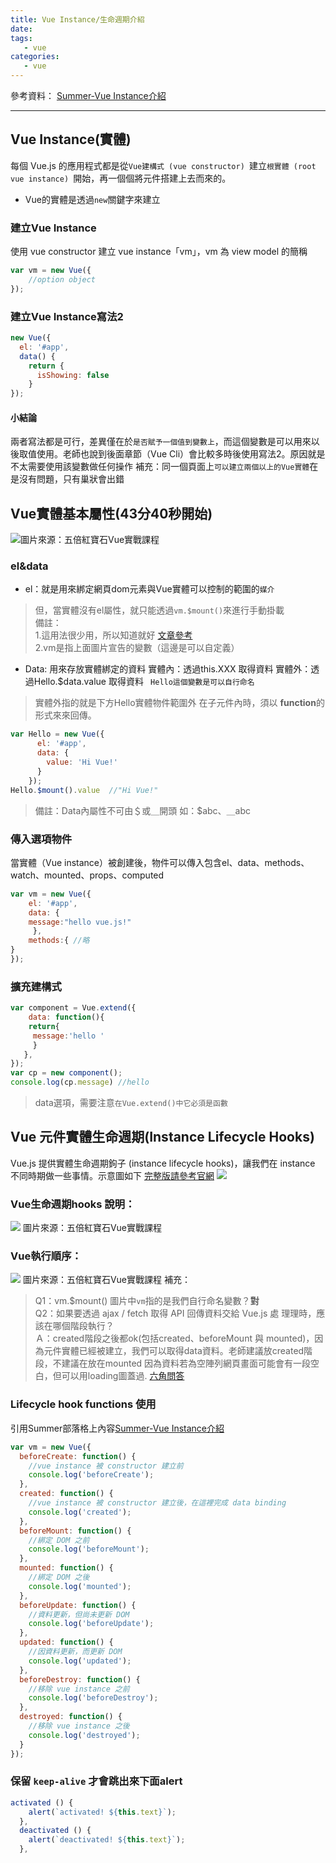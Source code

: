 ```yaml
---
title: Vue Instance/生命週期介紹
date: 
tags:
   - vue 
categories:
   - vue
---
```



參考資料：
[Summer-Vue Instance介紹](https://cythilya.github.io/2017/04/11/vue-instance/)
- - - -
## Vue Instance(實體)
每個 Vue.js 的應用程式都是從`Vue建構式 (vue constructor) `建立`根實體 (root vue instance) `開始，再一個個將元件搭建上去而來的。
* Vue的實體是透過`new`關鍵字來建立

<!-- more -->

### 建立Vue Instance
使用 vue constructor 建立 vue instance「vm」，vm 為 view model 的簡稱
```javascript
var vm = new Vue({
    //option object
});
```
### 建立Vue Instance寫法2
```javascript
new Vue({
  el: '#app',
  data() {
    return {
      isShowing: false 
    }
});
```
#### 小結論
兩者寫法都是可行，差異僅在於`是否賦予一個值到變數上`，而這個變數是可以用來以後取值使用。老師也說到後面章節（Vue Cli）會比較多時後使用寫法2。原因就是不太需要使用該變數做任何操作
補充：同一個頁面上`可以建立兩個以上的Vue實體`在是沒有問題，只有巢狀會出錯

## Vue實體基本屬性(43分40秒開始)
![](https://i.imgur.com/EEJQMXF.png)圖片來源：五倍紅寶石Vue實戰課程
### el&data
* el：就是用來綁定網頁dom元素與Vue實體可以控制的範圍的`媒介`
> 但，當實體沒有el屬性，就只能透過`vm.$mount()`來進行手動掛載  
> 備註：  
> 1.這用法很少用，所以知道就好 [文章參考](https://kknews.cc/code/eykopbz.html)  
> 2.vm是指上面圖片宣告的變數（這邊是可以自定義）  
* Data: 用來存放實體綁定的資料
實體內：透過this.XXX 取得資料
實體外：透過Hello.$data.value 取得資料  ` Hello這個變數是可以自行命名`
>實體外指的就是下方Hello實體物件範圍外
在子元件內時，須以 **function**的形式來來回傳。 
```javascript
var Hello = new Vue({
      el: '#app',
      data: {
        value: 'Hi Vue!'
      }
    });
Hello.$mount().value  //"Hi Vue!"
```
> 備註：Data內屬性不可由＄或＿開頭 如：$abc、＿abc  

### 傳入選項物件
當實體（Vue instance）被創建後，物件可以傳入包含el、data、methods、watch、mounted、props、computed
```javascript
var vm = new Vue({
    el: '#app',
    data: {
    message:"hello vue.js!"
     },
    methods:{ //略    
}
});

```
### 擴充建構式
```javascript
var component = Vue.extend({
    data: function(){
    return{ 
     message:'hello '
     }
   },
});
var cp = new component();
console.log(cp.message) //hello
```
> data選項，需要注意`在Vue.extend()中它必須是函數`  

## Vue 元件實體生命週期(Instance Lifecycle Hooks)
Vue.js 提供實體生命週期鉤子 (instance lifecycle hooks)，讓我們在 instance 不同時期做一些事情。示意圖如下 [完整版請參考官網](https://cn.vuejs.org/v2/guide/instance.html#%E7%94%9F%E5%91%BD%E5%91%A8%E6%9C%9F%E5%9B%BE%E7%A4%BA)
![](https://i.imgur.com/7PMY4RZ.png)
### Vue生命週期hooks 說明：
![](https://i.imgur.com/bYvFdBi.png)
圖片來源：五倍紅寶石Vue實戰課程
### Vue執行順序：
![](https://i.imgur.com/XoDkgjK.png)
圖片來源：五倍紅寶石Vue實戰課程
補充：
> Q1：vm.$mount() 圖片中`vm`指的是我們自行命名變數？**對**  
> Q2：如果要透過 ajax / fetch 取得 API 回傳資料交給 Vue.js 處 理理時，應該在哪個階段執⾏？  
> Ａ：created階段之後都ok(包括created、beforeMount 與 mounted)，因為元件實體已經被建立，我們可以取得data資料。老師建議放created階段，不建議在放在mounted 因為資料若為空陣列網頁畫面可能會有一段空白，但可以用loading圖蓋過. [六角問答](https://www.udemy.com/vue-hexschool/learn/lecture/10271478#questions/7853862)  

###  Lifecycle hook functions 使用
引用Summer部落格上內容[Summer-Vue Instance介紹](https://cythilya.github.io/2017/04/11/vue-instance/)
```javascript
var vm = new Vue({
  beforeCreate: function() {
    //vue instance 被 constructor 建立前
    console.log('beforeCreate');
  },
  created: function() {
    //vue instance 被 constructor 建立後，在這裡完成 data binding
    console.log('created');
  },
  beforeMount: function() {
    //綁定 DOM 之前
    console.log('beforeMount');
  },
  mounted: function() {
    //綁定 DOM 之後
    console.log('mounted');
  },
  beforeUpdate: function() {
    //資料更新，但尚未更新 DOM
    console.log('beforeUpdate');
  },
  updated: function() {
    //因資料更新，而更新 DOM
    console.log('updated');
  },
  beforeDestroy: function() {
    //移除 vue instance 之前
    console.log('beforeDestroy');
  },
  destroyed: function() {
    //移除 vue instance 之後
    console.log('destroyed');
  }
});

```

### 保留 `keep-alive` 才會跳出來下面alert
```javascript
activated () {
    alert(`activated! ${this.text}`);
  },
  deactivated () {
    alert(`deactivated! ${this.text}`);
  },
```





